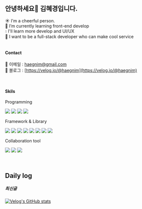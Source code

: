 ## 안녕하세요👋 김혜경입니다.

  ☀️  I'm a cheerful person. <br />
 🌱  I’m currently learning front-end develop <br />
 💧  I'll learn more develop and UI/UX <br />
 🌻  I want to be a full-stack developer who can make cool service 
<br />
<br />


#### Contact
💌 이메일 : haegnim@gmail.com <br />
📗 블로그 : [https://velog.io/@haegnim](https://velog.io/@haegnim)

<br />

#### Skils
<p></p>
Programming
<p align="left">

  <img src="https://img.shields.io/badge/Javascript-f7df1e?style=flat-square&logo=Javascript&logoColor=ffffff"/>
    <img src="https://img.shields.io/badge/Typescript-3178C6?style=flat-square&logo=typescript&logoColor=ffffff"/>
      <img src="https://img.shields.io/badge/HTML5-e34f26?style=flat-square&logo=html5&logoColor=ffffff"/>
  <img src="https://img.shields.io/badge/CSS3-1572b6?style=flat-square&logo=css3&logoColor=ffffff"/>
</p>
Framework & Library
<p align="left">

  <img src="https://img.shields.io/badge/React-61DAFB?style=flat-square&logo=react&logoColor=ffffff"/>
  <img src="https://img.shields.io/badge/next JS-000000?style=flat-square&logo=nextdotjs&logoColor=ffffff"/>
  <img src="https://img.shields.io/badge/React Query-FF4154?style=flat-square&logo=reactquery&logoColor=ffffff"/>
  <img src="https://img.shields.io/badge/Redux-764ABC?style=flat-square&logo=redux&logoColor=ffffff"/>
  <img src="https://img.shields.io/badge/styled components-DB7093?style=flat-square&logo=styledcomponents&logoColor=ffffff"/>
  <img src="https://img.shields.io/badge/Sass-CC6699?style=flat-square&logo=sass&logoColor=ffffff"/>
  <img src="https://img.shields.io/badge/react router dom-CA4245?style=flat-square&logo=reactrouter&logoColor=ffffff"/>
  <img src="https://img.shields.io/badge/axios-5A29E4?style=flat-square&logo=axios&logoColor=ffffff"/>
</p>
Collaboration tool
<p align="left">
  <img src="https://img.shields.io/badge/Github-181717?style=flat-square&logo=github&logoColor=ffffff"/>
  <img src="https://img.shields.io/badge/Jira-0052CC?style=flat-square&logo=jira&logoColor=ffffff"/>
  <img src="https://img.shields.io/badge/Slack-4A154B?style=flat-square&logo=slack&logoColor=ffffff"/>
</p>

<br />

## Daily log
##### 최신글
[![Velog's GitHub stats](https://velog-readme-stats.vercel.app/api/list?name=haegnim)](https://velog.io/@haegnim) 

<!--
**Haegnim/Haegnim** is a ✨ _special_ ✨ repository because its `README.md` (this file) appears on your GitHub profile.

Here are some ideas to get you started:

- 🔭 I’m currently working on ...
- 🌱 I’m currently learning ...
- 👯 I’m looking to collaborate on ...
- 🤔 I’m looking for help with ...
- 💬 Ask me about ...
- 📫 How to reach me: ...
- 😄 Pronouns: ...
- ⚡ Fun fact: ...
-->


